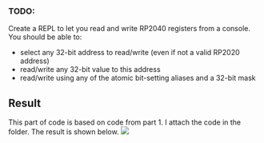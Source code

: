 
### TODO:

Create a REPL to let you read and write RP2040 registers from a console. You should be able to:
- select any 32-bit address to read/write (even if not a valid RP2020 address)
- read/write any 32-bit value to this address
- read/write using any of the atomic bit-setting aliases and a 32-bit mask


## Result
This part of code is based on code from part 1. I attach the code in the folder. The result is shown below.
![](https://github.com/SEN316/ese519-lab2B-part1-10/blob/main/2_repl/part2.png)
